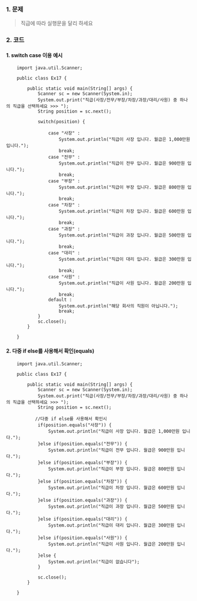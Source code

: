 ### 1. 문제
> 직급에 따라 실행문을 달리 하세요

### 2. 코드

#### 1. switch case 이용 예시

        import java.util.Scanner;

        public class Ex17 {

            public static void main(String[] args) {
                Scanner sc = new Scanner(System.in);
                System.out.print("직급(사장/전무/부장/차장/과장/대리/사원) 중 하나의 직급을 선택하세요 >>> ");
                String position = sc.next();
                
                switch(position) {
                
                    case "사장" : 
                        System.out.println("직급이 사장 입니다. 월급은 1,000만원 입니다.");
                        break;
                    case "전무" : 
                        System.out.println("직급이 전무 입니다. 월급은 900만원 입니다.");
                        break;
                    case "부장" : 
                        System.out.println("직급이 부장 입니다. 월급은 800만원 입니다.");
                        break;
                    case "차장" : 
                        System.out.println("직급이 차장 입니다. 월급은 600만원 입니다.");
                        break;
                    case "과장" : 
                        System.out.println("직급이 과장 입니다. 월급은 500만원 입니다.");
                        break;
                    case "대리" : 
                        System.out.println("직급이 대리 입니다. 월급은 300만원 입니다.");
                        break;
                    case "사원" : 
                        System.out.println("직급이 사원 입니다. 월급은 200만원 입니다.");
                        break;
                    default :
                        System.out.println("해당 회사의 직원이 아닙니다.");
                        break;
                }
                sc.close();
            }

        }

#### 2. 다중 if else를 사용해서 확인(equals)

        import java.util.Scanner;

        public class Ex17 {

            public static void main(String[] args) {
                Scanner sc = new Scanner(System.in);
                System.out.print("직급(사장/전무/부장/차장/과장/대리/사원) 중 하나의 직급을 선택하세요 >>> ");
                String position = sc.next();
                
               //다중 if else를 사용해서 확인시
                if(position.equals("사장")) {
                    System.out.println("직급이 사장 입니다. 월급은 1,000만원 입니다.");
                }else if(position.equals("전무")) {
                    System.out.println("직급이 전무 입니다. 월급은 900만원 입니다.");
                }else if(position.equals("부장")) {
                    System.out.println("직급이 부장 입니다. 월급은 800만원 입니다.");
                }else if(position.equals("차장")) {
                    System.out.println("직급이 차장 입니다. 월급은 600만원 입니다.");
                }else if(position.equals("과장")) {
                    System.out.println("직급이 과장 입니다. 월급은 500만원 입니다.");
                }else if(position.equals("대리")) {
                    System.out.println("직급이 대리 입니다. 월급은 300만원 입니다.");
                }else if(position.equals("사원")) {
                    System.out.println("직급이 사원 입니다. 월급은 200만원 입니다.");
                }else {
                    System.out.println("직급이 없습니다");
                }
                
                sc.close();
            }

        }